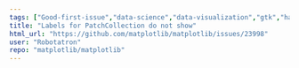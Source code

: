 ```yaml
---
tags: ["Good-first-issue","data-science","data-visualization","gtk","hacktoberfest","matplotlib","plotting","python","qt","tk","topic-collections-and-mappables","topic-legend","wx"]
title: "Labels for PatchCollection do not show"
html_url: "https://github.com/matplotlib/matplotlib/issues/23998"
user: "Robotatron"
repo: "matplotlib/matplotlib"
---
```


